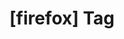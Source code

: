 ---
article_id: 0
description: List of articles under [firefox] tag.
image: http://huntingbears.com.ve/static/img/site/mstile-310x310.png
layout: tag
slug: firefox
title: '[firefox] Tag'
---